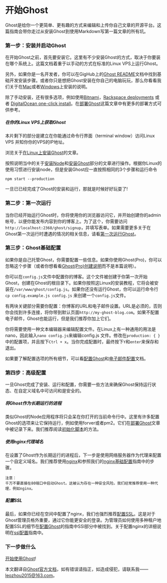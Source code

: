 # 开始Ghost

Ghost是给你一个更简单、更有趣的方式来编辑和上传你自己文章的开源平台。这篇指南会带你走过从安装Ghost到使用Markdown写第一篇文章的所有坑。

### 第一步：安装并启动Ghost

在开始Ghost之前，首先要安装它。这里有不少安装Ghost的方式，取决于你要装在哪个系统上。这篇文档着重于以手动的方式在标准的Linux VPS上运行Ghost。

另外，如果你是一名开发者，你可以在GigHub上的[Ghost README](https://github.com/TryGhost/Ghost#ghost-)文档中找到基础开发安装步骤。或者你只是想把Ghost安装在你自己的电脑玩玩，那么你看看我们关于在[Mac](http://support.ghost.org/installing-ghost-mac/)或者[Windows](http://support.ghost.org/installing-ghost-windows/)上安装的说明。

除了手动安装，还有很多选项，例如使用[Bitnami](https://wiki.bitnami.com/Applications/BitNami_Ghost)，[Rackspace deployments](http://developer.rackspace.com/blog/launch-ghost-with-rackspace-deployments.html) 或者 [DigitalOcean one-click install](https://www.digitalocean.com/community/tutorials/how-to-use-the-digitalocean-ghost-application)。在[部署Ghost](http://support.ghost.org/deploying-ghost/)这篇文章中有更多的部署方式可供参考。

##### 在你的Linux VPS上获取Ghost

本片剩下的部分是建立在你能通过命令行界面（terminal window）访问Linux VPS 并知你你的VPS的IP地址。

浏览关于[在Linux上安装Ghost](http://support.ghost.org/installing-ghost-linux/)的文章。

按照说明当中的关于[安装Node](http://support.ghost.org/installing-ghost-linux/#install-node)和[安装Ghost](http://support.ghost.org/installing-ghost-linux/#install-ghost)部分的文章进行操作。根据你Linux的使用习惯进行安装node，但是安装Ghost应一直按照相同的3个步骤和运行命令

	npm start --production
	
一旦已已经完成了Ghost的安装和运行，那就是时候好好玩耍了!

### 第二步：第一次运行

当你已经开始运行Ghost时，你将使用你的浏览器访问它，并开始创建你的admin帐号，以便你能发布内容到你的博客上。为了这个，你需要访问`http://localhost:2368/ghost/signup`，并填写表单。如果需要更多关于在Ghost第一次运行时遭遇的情况的相关信息，请看[第一次运行Ghost](http://support.ghost.org/ghost-first-run/)。

### 第三步：Ghost基础配置

如果你是自己托管Ghost，你需要配置一些信息。如果你使用Ghost(Pro)，你可以忽略这个步骤（或者你想看看[Ghost(Pro)创建说明](http://support.ghost.org/getting-started-ghost-pro/)而不是本篇说明）。

你可以在`config.js`文件中配置你的博客。这个文件被创建于你第一次开始Ghost，创建在Ghost的根目录下。如果你按照这Linux的安装教程，它将会被安装在`/var/www/ghost/config.js`。如果你还没有运行Ghost，你可以运行命令行`cp config.example.js config.js` 来创建一个`config.js`文件。

有两块关键部分需要你配置：你博客的URL和电子邮件设置。URL是必须的，否则你会找到许多连接，将你带到默认页面`http://my-ghost-blog.com`。如果不配置电子邮件，Ghost也能运行，但是我们推荐你加上它们。

你将需要使用一种文本编辑器来编辑配置文件。在Linux上有一种通用的用法是nano，因此输入`nano config.js`来编辑config.js 文件。修改在`production: { }`中的配置项，并且按下`Ctrl + x`。当你完成配置时，最终按下`Y`和`enter`来保存和退出。

如果要了解配置选项的所有细节，可以看[配置Ghost](http://support.ghost.org/config/)和[电子邮件配置](http://support.ghost.org/mail/)文档。

### 第四步：高级配置

一旦Ghost完成了安装、运行和配置，你需要一些方法来确保Ghost保持运行状态、在自定义域名中可访问和是安全的。

##### 将Ghost作为长期运行的进程

类似Ghost的Node应用程序将只会呆在你打开的当前命令行中。这里有许多配置Ghost的选项来让它保持运行，例如使用forver或者pm2。它们在[部署Ghost](http://support.ghost.org/deploying-ghost/)文章中被记录下来。我们推荐阅读[初始化脚本](http://support.ghost.org/deploying-ghost/#init-script)的方法。

##### 使用nginx代理域名

在设置了Ghost作为长期运行的进程后，下一步是使用网络服务器作为代理来配置一个自定义域名。我们推荐使用[nginx](http://nginx.org/en/)和参照我们的[nginx基础配置](http://support.ghost.org/basic-nginx-config/)指南中的步骤。

	注意：
	千万不要直接在80端口中启动Ghost。这被认为存在一种安全风险。我们经常推荐使用一种代理，例如nginx。

##### 配置SSL

最后，如果你已经在空间中配置了nginx，我们也强烈推荐[配置SSL](http://support.ghost.org/setup-ssl-self-hosted-ghost/)。这是对于Ghost管理员格外重要，通过它你能更安全的登录。为管理员如何使用多种租户地配置SSL的细节在[配置Ghost](http://support.ghost.org/config/#ssl)的指南中SSl部分中被找到。关于配置nginx的详细说明在[ssl配置](http://support.ghost.org/setup-ssl-self-hosted-ghost/)指南中。

### 下一步做什么

[开始使用Ghost](http://support.ghost.org/how-to-use-ghost/)!



本文翻译自[Ghost官方文档](http://support.ghost.org/getting-started/)，如有错误请指正，如造成侵犯，请联系我——<leozhou2015@163.com>。


